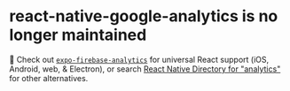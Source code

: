 # react-native-google-analytics is no longer maintained

🚨 Check out [`expo-firebase-analytics`](https://docs.expo.io/versions/latest/sdk/firebase-analytics/) for universal React support (iOS, Android, web, & Electron), or search [React Native Directory for "analytics"](https://reactnative.directory/?search=analytics) for other alternatives.
